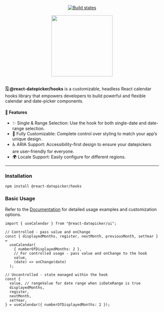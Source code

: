 <div align="center">
  <div>
<a href="[https://github.com/semantic-release/semantic-release/actions/workflows/test.yml](https://github.com/react-datepicker/useCalendar/actions/workflows/ci.yml)">
  <img alt="Build states" src="https://github.com/react-datepicker/useCalendar/actions/workflows/ci.yml/badge.svg">
</a>
</div>
<br />
<image src="https://github.com/user-attachments/assets/7061d873-5f25-405f-b1ce-aa1bdeb0e332" height="200px" width="200px" align="center" />
</div>
<br />
  
**🗓️ @react-datepicker/hooks** is a customizable, headless React calendar hooks library that empowers developers to build powerful and flexible calendar and date-picker components.

#### **🚀 Features**

- ✨ Single & Range Selection: Use the hook for both single-date and date-range selection.
- 🎨 Fully Customizable: Complete control over styling to match your app’s unique design.
- ♿ ARIA Support: Accessibility-first design to ensure your datepickers are user-friendly for everyone.
- 🌍 Locale Support: Easily configure for different regions.

---

### **Installation**

```bash
npm install @react-datepicker/hooks
```

### **Basic Usage**

Refer to the [Documentation](https://docs.react-calendar-ui.com) for detailed usage examples and customization options.

```tsx
import { useCalendar } from "@react-datepicker/ui";

// Controlled - pass value and onChange
const { displayedMonths, register, nextMonth, previousMonth, setYear } =
  useCalendar(
    { numberOfDisplayedMonths: 2 },
    // For controlled usage - pass value and onChange to the hook
    value,
    (date) => onChange(date)
  );

// Uncontrolled - state managed within the hook
const {
  value, // rangeValue for date range when isDateRange is true
  displayedMonths,
  register,
  nextMonth,
  setYear,
} = useCalendar({ numberOfDisplayedMonths: 2 });
```
